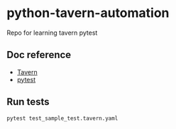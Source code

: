 # python-tavern-automation
Repo for learning tavern pytest

## Doc reference

- [Tavern](https://tavern.readthedocs.io/en/latest/)
- [pytest](https://docs.pytest.org/en/7.1.x/)

## Run tests

```bash
pytest test_sample_test.tavern.yaml
```

